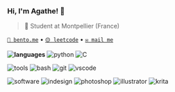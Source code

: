 ### Hi, I'm Agathe! 🌸

> 📍 Student at Montpellier (France)

[`🍱 bento.me`](https://bento.me/agatocherry) •
[`🟡 leetcode`](https://leetcode.com/agatocherry/) •
[`✉️ mail me`](mailto:agathe.colas@lycam.fr)


**![languages](https://img.shields.io/static/v1?label=&message=languages:&color=F62941&style=flat-square)**
![python](https://img.shields.io/static/v1?logo=python&label=&message=python&color=111&logoColor=AAA&style=flat-square&link=)
![C](https://img.shields.io/static/v1?logo=cplusplus&label=&message=C&color=111&logoColor=AAA&style=flat-square)

![tools](https://img.shields.io/static/v1?label=&message=tools:&color=F62941&style=flat-square)
![bash](https://img.shields.io/static/v1?logo=gnubash&label=&message=bash&color=111&logoColor=AAA&style=flat-square)
![git](https://img.shields.io/static/v1?logo=git&label=&message=git&color=111&logoColor=AAA&style=flat-square)
![vscode](https://img.shields.io/static/v1?logo=visualstudiocode&label=&message=VSCode&color=111&logoColor=AAA&style=flat-square)
&nbsp;&nbsp;&nbsp;

![software](https://img.shields.io/static/v1?label=&message=software:&color=F62941&style=flat-square)
![indesign](https://img.shields.io/static/v1?logo=adobeindesign&label=&message=InDesign&color=111&logoColor=AAA&style=flat-square)
![photoshop](https://img.shields.io/static/v1?logo=adobephotoshop&label=&message=Photoshop&color=111&logoColor=AAA&style=flat-square)
![illustrator](https://img.shields.io/static/v1?logo=adobeillustrator&label=&message=Illustrator&color=111&logoColor=AAA&style=flat-square)
![krita](https://img.shields.io/static/v1?logo=krita&label=&message=Krita&color=111&logoColor=AAA&style=flat-square)

<!-- Find icons at https://simpleicons.org/ -->
